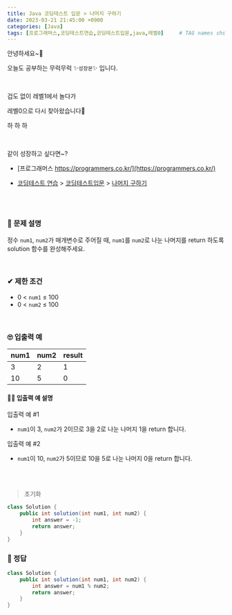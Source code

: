 ```yaml
---
title: Java 코딩테스트 입문 > 나머지 구하기
date: 2023-03-21 21:45:00 +0900
categories: [Java]
tags: [프로그래머스,코딩테스트연습,코딩테스트입문,java,레벨0]     # TAG names should always be lowercase
---
```



안녕하세요~👋

오늘도 공부하는 무럭무럭 ✨`성장몬`✨ 입니다. 

<br>

겁도 없이 레벨1에서 놀다가

레벨0으로 다시 찾아왔습니다🤭

하 하 하

<br>

같이 성장하고 싶다면~?

+ [프로그래머스 https://programmers.co.kr/](https://programmers.co.kr/)

+ [코딩테스트 연습](https://school.programmers.co.kr/learn/challenges) > [코딩테스트입문](https://school.programmers.co.kr/learn/challenges/beginner) > [나머지 구하기](https://school.programmers.co.kr/learn/courses/30/lessons/120810)

<br>

<br>

### 📝 **문제 설명**

정수 `num1`, `num2`가 매개변수로 주어질 때, `num1`를 `num2`로 나눈 나머지를 return 하도록 solution 함수를 완성해주세요.

<br>

### ✔ **제한 조건**

- 0 < `num1` ≤ 100
- 0 < `num2` ≤ 100

<br>

### 🙄 **입출력 예**

| num1 | num2 | result |
| ---- | ---- | ------ |
| 3    | 2    | 1      |
| 10   | 5    | 0      |

#### 👩‍🏫 **입출력 예 설명**

입출력 예 #1

- `num1`이 3, `num2`가 2이므로 3을 2로 나눈 나머지 1을 return 합니다.

입출력 예 #2

- `num1`이 10, `num2`가 5이므로 10을 5로 나눈 나머지 0을 return 합니다.

<br>

<br>

> 초기화

```java
class Solution {
    public int solution(int num1, int num2) {
        int answer = -1;
        return answer;
    }
}
```

### 💖 정답

```java
class Solution {
    public int solution(int num1, int num2) {
        int answer = num1 % num2;
        return answer;
    }
}
```

